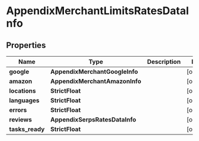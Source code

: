 # AppendixMerchantLimitsRatesDataInfo


## Properties

| Name | Type | Description | Notes |
|------------ | ------------- | ------------- | -------------|
**google** | **AppendixMerchantGoogleInfo** |  |[optional]|
**amazon** | **AppendixMerchantAmazonInfo** |  |[optional]|
**locations** | **StrictFloat** |  |[optional]|
**languages** | **StrictFloat** |  |[optional]|
**errors** | **StrictFloat** |  |[optional]|
**reviews** | **AppendixSerpsRatesDataInfo** |  |[optional]|
**tasks_ready** | **StrictFloat** |  |[optional]|